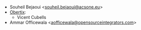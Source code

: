 - Souheil Bejaoui \<<souheil.bejaoui@acsone.eu>\>
- [Obertix](https://www.obertix.net):
  - Vicent Cubells
- Ammar Officewala \<<aofficewala@opensourceintegrators.com>\>
